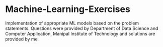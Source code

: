 # Machine-Learning-Exercises
Implementation of appropriate ML models based on the problem statements. Questions were provided by Department of Data Science and Computer Application, Manipal Institute of Technology and solutions are provided by me
